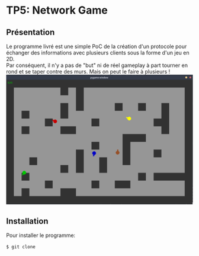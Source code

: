 # TP5: Network Game

## Présentation

Le programme livré est une simple PoC de la création d'un protocole pour échanger des informations avec plusieurs clients sous la forme d'un jeu en 2D.  
Par conséquent, il n'y a pas de "but" ni de réel gameplay à part tourner en rond et se taper contre des murs. Mais on peut le faire à plusieurs !
![](images/5_players.png)

## Installation

Pour installer le programme:

```bash
$ git clone 
```
